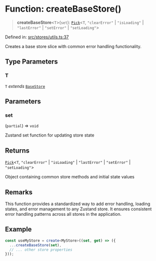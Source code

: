# Function: createBaseStore()

> **createBaseStore**\<`T`\>(`set`): [`Pick`](https://www.typescriptlang.org/docs/handbook/utility-types.html#picktype-keys)\<`T`, `"clearError"` \| `"isLoading"` \| `"lastError"` \| `"setError"` \| `"setLoading"`\>

Defined in: [src/stores/utils.ts:37](https://github.com/Nick2bad4u/Uptime-Watcher/blob/dca5483e793478722cd3e6e125cafcec5fc771f0/src/stores/utils.ts#L37)

Creates a base store slice with common error handling functionality.

## Type Parameters

### T

`T` *extends* [`BaseStore`](../../types/interfaces/BaseStore.md)

## Parameters

### set

(`partial`) => `void`

Zustand set function for updating store state

## Returns

[`Pick`](https://www.typescriptlang.org/docs/handbook/utility-types.html#picktype-keys)\<`T`, `"clearError"` \| `"isLoading"` \| `"lastError"` \| `"setError"` \| `"setLoading"`\>

Object containing common store methods and initial state values

## Remarks

This function provides a standardized way to add error handling, loading states,
and error management to any Zustand store. It ensures consistent error handling
patterns across all stores in the application.

## Example

```typescript
const useMyStore = create<MyStore>((set, get) => ({
  ...createBaseStore(set),
  // ... other store properties
}));
```
